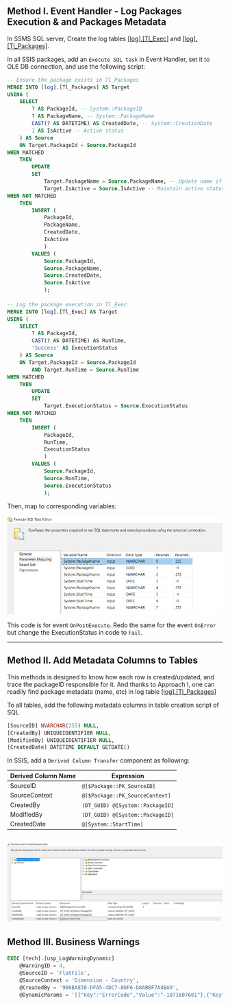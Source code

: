 ## Method I. Event Handler - Log Packages Execution & and Packages Metadata
In SSMS SQL server, Create the log tables [[log].[Tl_Exec]](https://github.com/berserkhmdvhb/DWH_MSBI/blob/main/Projects/CustomerData/source/Queries/TableCreation_LOG_Tl_Exec.sql) and [[log].[Tl_Packages]](https://github.com/berserkhmdvhb/DWH_MSBI/blob/main/Projects/CustomerData/source/Queries/TableCreation_LOG_Tl_Packages.sql).


In all SSIS packages, add an `Execute SQL task` in Event Handler, set it to OLE DB connection, and use the following script:
```sql
-- Ensure the package exists in Tl_Packages
MERGE INTO [log].[Tl_Packages] AS Target
USING (
	SELECT 
		? AS PackageId, -- System::PackageID
		? AS PackageName, -- System::PackageName
		CAST(? AS DATETIME) AS CreatedDate, -- System::CreationDate
		1 AS IsActive -- Active status
	) AS Source
	ON Target.PackageId = Source.PackageId
WHEN MATCHED
	THEN
		UPDATE
		SET 
			Target.PackageName = Source.PackageName, -- Update name if necessary
			Target.IsActive = Source.IsActive -- Maintain active status
WHEN NOT MATCHED
	THEN
		INSERT (
			PackageId,
			PackageName,
			CreatedDate,
			IsActive
			)
		VALUES (
			Source.PackageId,
			Source.PackageName,
			Source.CreatedDate,
			Source.IsActive
			);

-- Log the package execution in Tl_Exec
MERGE INTO [log].[Tl_Exec] AS Target
USING (
	SELECT 
		? AS PackageId,
		CAST(? AS DATETIME) AS RunTime,
		'Success' AS ExecutionStatus
	) AS Source
	ON Target.PackageId = Source.PackageId
		AND Target.RunTime = Source.RunTime
WHEN MATCHED
	THEN
		UPDATE
		SET 
			Target.ExecutionStatus = Source.ExecutionStatus
WHEN NOT MATCHED
	THEN
		INSERT (
			PackageId,
			RunTime,
			ExecutionStatus
			)
		VALUES (
			Source.PackageId,
			Source.RunTime,
			Source.ExecutionStatus
			);
```
Then, map to corresponding variables:

![Vars](./EventHandlerVars.PNG)

This code is for event `OnPostExecute`. Redo the same for the event `OnError` but change the ExecutionStatus in code to `Fail`.

---
## Method II. Add Metadata Columns to Tables
This methods is designed to know how each row is created/updated, and trace the packageID responsible for it.
And thanks to Approach I, one can readily find package metadata (name, etc) in log table [[log].[Tl_Packages]](https://github.com/berserkhmdvhb/DWH_MSBI/blob/main/Projects/CustomerData/source/Queries/TableCreation_LOG_Tl_Packages.sql)

To all tables, add the following metadata columns in table creation script of SQL

```sql
[SourceID] NVARCHAR(255) NULL,
[CreatedBy] UNIQUEIDENTIFIER NULL,
[ModifiedBy] UNIQUEIDENTIFIER NULL,
[CreatedDate] DATETIME DEFAULT GETDATE()
```

In SSIS, add a `Derived Column Transfer` component as following:

| Derived Column Name | Expression |
|------------|------------|
|SourceID|`@[$Package::PK_SourceID]`|
|SourceContext|`@[$Package::PK_SourceContext]`|
|CreatedBy|`(DT_GUID) @[System::PackageID]`|
|ModifiedBy|`(DT_GUID) @[System::PackageID]`|
|CreatedDate|`@[System::StartTime]`|


![Vars2](./DerivedColVars.PNG)
---
## Method III. Business Warnings


```sql
EXEC [tech].[usp_LogWarningDynamic]
    @WarningID = 4,
    @SourceID = 'FlatFile',
    @SourceContext = 'Dimension - Country',
    @CreatedBy = '906BA838-DFA5-4DC7-8DF6-D8ABBF7A4BA0',
    @DynamicParams = '[{"Key":"ErrorCode","Value":"-1071607681"},{"Key":"ErrorColumn","Value":"45"},{"Key":"CountryID","Value":"1"},{"Key":"CountryName","Value":"India"}]';
```
